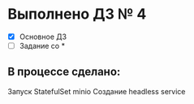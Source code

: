 # Выполнено ДЗ № 4

 - [x] Основное ДЗ
 - [ ] Задание со *

## В процессе сделано:
Запуск StatefulSet minio
Создание headless service